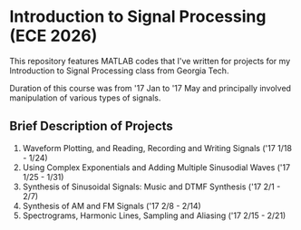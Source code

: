 # Introduction to Signal Processing (ECE 2026)
This repository features MATLAB codes that I've written for projects for my Introduction to Signal Processing class from Georgia Tech. 

Duration of this course was from '17 Jan to '17 May and principally involved manipulation of various types of signals. 

## Brief Description of Projects 

1. Waveform Plotting, and Reading, Recording and Writing Signals ('17 1/18 - 1/24)
2. Using Complex Exponentials and Adding Multiple Sinusodial Waves ('17 1/25 - 1/31)
3. Synthesis of Sinusoidal Signals: Music and DTMF Synthesis ('17 2/1 - 2/7)
4. Synthesis of AM and FM Signals ('17 2/8 - 2/14)
5. Spectrograms, Harmonic Lines, Sampling and Aliasing ('17 2/15 - 2/21) 
